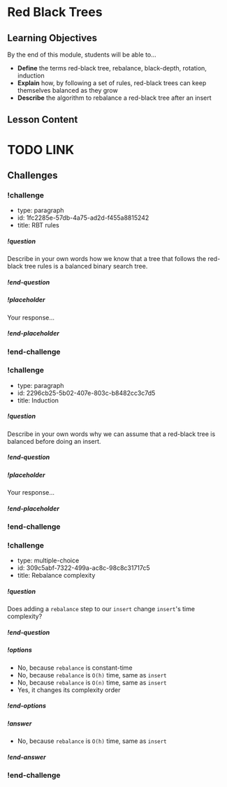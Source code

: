 # Red Black Trees

## Learning Objectives

By the end of this module, students will be able to...

- **Define** the terms red-black tree, rebalance, black-depth, rotation, induction
- **Explain** how, by following a set of rules, red-black trees can keep themselves balanced as they grow
- **Describe** the algorithm to rebalance a red-black tree after an insert

## Lesson Content

# TODO LINK

## Challenges


<!-- >>>>>>>>>>>>>>>>>>>>>> BEGIN CHALLENGE >>>>>>>>>>>>>>>>>>>>>> -->
<!-- Replace everything in square brackets [] and remove brackets  -->

### !challenge

* type: paragraph
* id: 1fc2285e-57db-4a75-ad2d-f455a8815242
* title: RBT rules
<!-- * points: [1] (optional, the number of points for scoring as a checkpoint) -->
<!-- * topics: [python, pandas] (optional the topics for analyzing points) -->

##### !question

Describe in your own words how we know that a tree that follows the red-black tree rules is a balanced binary search tree.

##### !end-question

##### !placeholder

Your response...

##### !end-placeholder

<!-- other optional sections -->
<!-- !hint - !end-hint (markdown, users can see after a failed attempt) -->
<!-- !rubric - !end-rubric (markdown, instructors can see while scoring a checkpoint) -->
<!-- !explanation - !end-explanation (markdown, students can see after answering correctly) -->

### !end-challenge

<!-- ======================= END CHALLENGE ======================= -->
<!-- >>>>>>>>>>>>>>>>>>>>>> BEGIN CHALLENGE >>>>>>>>>>>>>>>>>>>>>> -->
<!-- Replace everything in square brackets [] and remove brackets  -->

### !challenge

* type: paragraph
* id: 2296cb25-5b02-407e-803c-b8482cc3c7d5
* title: Induction
<!-- * points: [1] (optional, the number of points for scoring as a checkpoint) -->
<!-- * topics: [python, pandas] (optional the topics for analyzing points) -->

##### !question

Describe in your own words why we can assume that a red-black tree is balanced before doing an insert.

##### !end-question

##### !placeholder

Your response...

##### !end-placeholder

<!-- other optional sections -->
<!-- !hint - !end-hint (markdown, users can see after a failed attempt) -->
<!-- !rubric - !end-rubric (markdown, instructors can see while scoring a checkpoint) -->
<!-- !explanation - !end-explanation (markdown, students can see after answering correctly) -->

### !end-challenge

<!-- ======================= END CHALLENGE ======================= -->
<!-- >>>>>>>>>>>>>>>>>>>>>> BEGIN CHALLENGE >>>>>>>>>>>>>>>>>>>>>> -->
<!-- Replace everything in square brackets [] and remove brackets  -->

### !challenge

* type: multiple-choice
* id: 309c5abf-7322-499a-ac8c-98c8c31717c5
* title: Rebalance complexity
<!-- * points: [1] (optional, the number of points for scoring as a checkpoint) -->
<!-- * topics: [python, pandas] (optional the topics for analyzing points) -->

##### !question

Does adding a `rebalance` step to our `insert` change `insert`'s time complexity?

##### !end-question

##### !options

* No, because `rebalance` is constant-time
* No, because `rebalance` is `O(h)` time, same as `insert`
* No, because `rebalance` is `O(n)` time, same as `insert`
* Yes, it changes its complexity order

##### !end-options

##### !answer

* No, because `rebalance` is `O(h)` time, same as `insert`

##### !end-answer

<!-- other optional sections -->
<!-- !hint - !end-hint (markdown, users can see after a failed attempt) -->
<!-- !rubric - !end-rubric (markdown, instructors can see while scoring a checkpoint) -->
<!-- !explanation - !end-explanation (markdown, students can see after answering correctly) -->

### !end-challenge

<!-- ======================= END CHALLENGE ======================= -->
